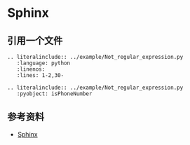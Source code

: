 # Sphinx

## 引用一个文件

```
.. literalinclude:: ../example/Not_regular_expression.py
   :language: python
   :linenos:
   :lines: 1-2,30-

.. literalinclude:: ../example/Not_regular_expression.py
   :pyobject: isPhoneNumber
```

## 参考资料

- [Sphinx](https://studynotes.readthedocs.io/zh/main/struct/sphinx/sphinx-index.html)
